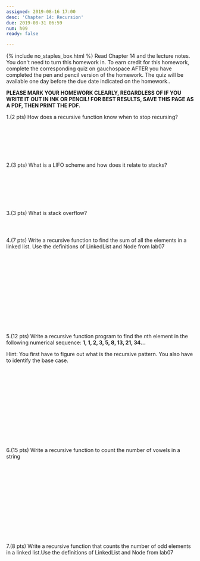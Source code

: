 ```yaml
---
assigned: 2019-08-16 17:00
desc: 'Chapter 14: Recursion'
due: 2019-08-31 06:59
num: h09
ready: false

---
```

{% include no_staples_box.html %}
Read Chapter 14 and the lecture notes. You don't need to turn this homework in. To earn credit for this homework, complete the corresponding quiz on gauchospace AFTER you have completed the pen and pencil version of the homework. The quiz will be available one day before the due date indicated on the homework..

<b>PLEASE MARK YOUR HOMEWORK CLEARLY, REGARDLESS OF IF YOU WRITE IT OUT IN INK OR PENCIL! FOR BEST RESULTS, SAVE THIS PAGE AS A PDF, THEN PRINT THE PDF.</b>

1.(2 pts) How does a recursive function know when to stop recursing?
<div style="margin-bottom:8em"></div>

2.(3 pts) What is a LIFO scheme and how does it relate to stacks?
<div style="margin-bottom:8em"></div>

3.(3 pts) What is stack overflow?
<div style="margin-bottom:4em"></div>

4.(7 pts) Write a recursive function to find the sum of all the elements in a linked list. Use the definitions of LinkedList and Node from lab07

<div style="margin-bottom:16em"></div>

<div class="pagebreak"></div>

<div markdown="1">

5.(12 pts) Write a recursive function program to find the *n*th element in the following numerical sequence: **1, 1, 2, 3, 5, 8, 13, 21, 34...**

Hint: You first have to figure out what is the recursive pattern. You also have to identify the base case.
<div style="margin-bottom:16em"></div>
6.(15 pts) Write a recursive function to count the number of vowels in a string

<div style="margin-bottom:16em"></div>

7.(8 pts) Write a recursive function that counts the number of odd elements in a linked list.Use the definitions of LinkedList and Node from lab07



</div>
